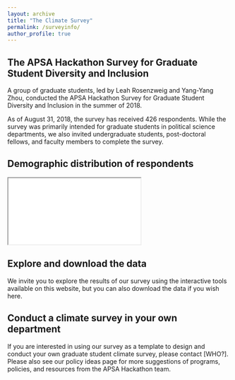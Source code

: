 ```yaml
---
layout: archive
title: "The Climate Survey"
permalink: /surveyinfo/
author_profile: true
---
```


## The APSA Hackathon Survey for Graduate Student Diversity and Inclusion

A group of graduate students, led by Leah Rosenzweig and Yang-Yang Zhou, conducted the APSA Hackathon Survey for Graduate Student Diversity and Inclusion in the summer of 2018. 

As of August 31, 2018, the survey has received 426 respondents. While the survey was primarily intended for graduate students in political science departments, we also invited undergraduate students, post-doctoral fellows, and faculty members to complete the survey.

## Demographic distribution of respondents

<iframe src=“//s.crunch.io/widget/index.html#/ds/89f5fe4845e3895bfa86d3459d4c7bf8/row/00001b?viz=groupedBarPlot&cp=percent&dp=0&grp=stack” width=“600" height=“600”></iframe>

## Explore and download the data

We invite you to explore the results of our survey using the interactive tools available on this website, but you can also download the data if you wish here.

## Conduct a climate survey in your own department

If you are interested in using our survey as a template to design and conduct your own graduate student climate survey, please contact [WHO?]. Please also see our policy ideas page for more suggestions of programs, policies, and resources from the APSA Hackathon team.